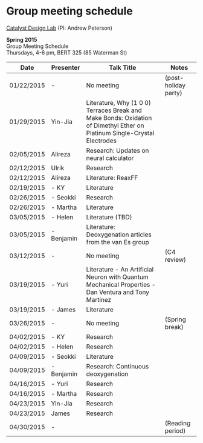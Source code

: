# Group meeting schedule #
[Catalyst Design Lab](http://brown.edu/go/catalyst) (PI: Andrew Peterson)

**Spring 2015**  
Group Meeting Schedule  
Thursdays, 4-6 pm, BERT 325 (85 Waterman St)  

|   Date     |   Presenter   |   Talk Title                                                   |   Notes   |
| ---------- | ------------- | --------------------------------------------------------- | --------- |
| 01/22/2015 |-          | No meeting                                            |  (post-holiday party)         |
| 01/29/2015 | Yin-Jia          | Literature, Why (1 0 0) Terraces Break and Make Bonds: Oxidation of Dimethyl Ether on Platinum Single-Crystal Electrodes                                      |           |
| 02/05/2015 | Alireza          | Research: Updates on neural calculator                                    |           |
| 02/12/2015 | Ulrik         | Research                                      |           |
| 02/12/2015 | Alireza     |  Literature: ReaxFF                                      |           |
| 02/19/2015 |- KY         |  Literature                                    |           |
| 02/26/2015 |- Seokki         | Research                                      |           |
| 02/26/2015 |- Martha         | Literature                                      |           |
| 03/05/2015 |-  Helen        |  Literature (TBD)                                     |           |
| 03/05/2015 |-  Benjamin |  Literature: Deoxygenation articles from the van Es group |           |
| 03/12/2015 |-          |   No meeting    | (C4 review)          |
| 03/19/2015 |-  Yuri  |   Literature - An Artificial Neuron with Quantum Mechanical Properties - Dan Ventura and Tony Martinez                     |           |
| 03/19/2015 |-  James |   Literature      |           |
| 03/26/2015 |-          |   No meeting     | (Spring break)           |
| 04/02/2015 |-   KY       |  Research                                        |           |
| 04/02/2015 |-   Helen       |  Research                                      |           |
| 04/09/2015 |-    Seokki      | Literature                                      |           |
| 04/09/2015 |-    Benjamin      | Research: Continuous deoxygenation       |           |
| 04/16/2015 |-  Yuri  |       Research                 |           |
| 04/16/2015 |-  Martha  |       Research                 |           |
| 04/23/2015 | Yin-Jia          | Research                                    |           |
| 04/23/2015 | James          | Research                                    |           |
| 04/30/2015 |-          |                                       |  (Reading period)         |